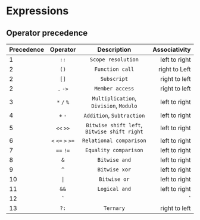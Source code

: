 # Expressions

## Operator precedence

| Precedence | Operator |    Description     | Associativity |
| :--------- | :------: | :----------------: | ------------: |
| 1          |   `::`   | `Scope resolution` | left to right |
| 2          |   `()`   |  `Function call`   | right to Left |
| 2          |   `[]`   |    `Subscript`     | right to left |
| 2          | `.` `->` |  `Member access`   | right to left |
| 3          | `*` `/` `%` | `Multiplication`, `Division`, `Modulo` | left to right
| 4          | `+` `-` | `Addition`, `Subtraction` | left to right
| 5          | `<<` `>>` | `Bitwise shift left`, `Bitwise shift right` | left to right
| 6 | `<` `<=` `>` `>=` | `Relational comparison` | left to right
| 7 | `==` `!=` | `Equality comparison` | left to right
| 8 | `&` | `Bitwise and` | left to right
| 9 | `^` | `Bitwise xor` | left to right
| 10 | `\|` | `Bitwise or` | left to right
| 11 | `&&` | `Logical and` | left to right
| 12 | `||` | `Logical or` | left to right
| 13 | `?:` | `Ternary` | right to left
